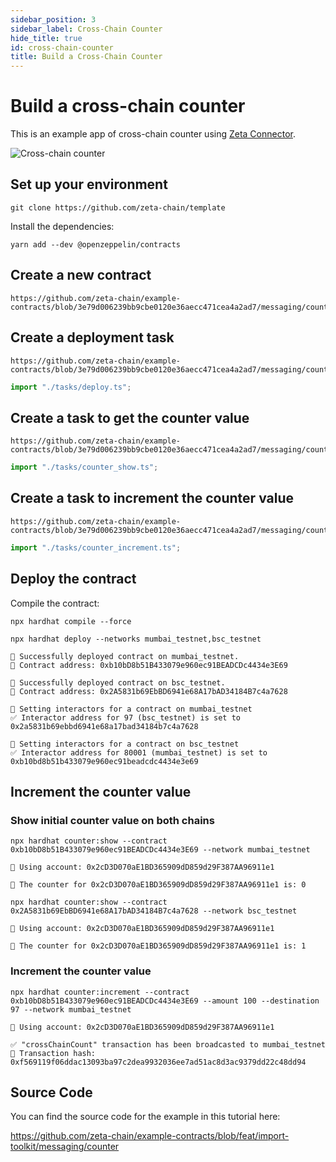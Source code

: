 ```yaml
---
sidebar_position: 3
sidebar_label: Cross-Chain Counter
hide_title: true
id: cross-chain-counter
title: Build a Cross-Chain Counter
---
```


# Build a cross-chain counter

This is an example app of cross-chain counter using
[Zeta Connector](/developers/cross-chain-messaging/connector).

![Cross-chain counter](/img/graphs/cross-chain-counter.svg)

## Set up your environment

```
git clone https://github.com/zeta-chain/template
```

Install the dependencies:

```
yarn add --dev @openzeppelin/contracts
```

## Create a new contract

```solidity title="contracts/CrossChainCounter.sol" reference
https://github.com/zeta-chain/example-contracts/blob/3e79d006239bb9cbe0120e36aecc471cea4a2ad7/messaging/counter/contracts/CrossChainCounter.sol
```

## Create a deployment task

```solidity title="tasks/deploy.ts" reference
https://github.com/zeta-chain/example-contracts/blob/3e79d006239bb9cbe0120e36aecc471cea4a2ad7/messaging/counter/tasks/deploy.ts
```

```ts title="hardhat.config.ts"
import "./tasks/deploy.ts";
```

## Create a task to get the counter value

```solidity title="tasks/counter_show.ts" reference
https://github.com/zeta-chain/example-contracts/blob/3e79d006239bb9cbe0120e36aecc471cea4a2ad7/messaging/counter/tasks/counter_show.ts
```

```ts title="hardhat.config.ts"
import "./tasks/counter_show.ts";
```

## Create a task to increment the counter value

```solidity title="tasks/counter_increment.ts" reference
https://github.com/zeta-chain/example-contracts/blob/3e79d006239bb9cbe0120e36aecc471cea4a2ad7/messaging/counter/tasks/counter_increment.ts
```

```ts title="hardhat.config.ts"
import "./tasks/counter_increment.ts";
```

## Deploy the contract

Compile the contract:

```
npx hardhat compile --force
```

```
npx hardhat deploy --networks mumbai_testnet,bsc_testnet

🚀 Successfully deployed contract on mumbai_testnet.
📜 Contract address: 0xb10bD8b51B433079e960ec91BEADCDc4434e3E69

🚀 Successfully deployed contract on bsc_testnet.
📜 Contract address: 0x2A5831b69EbBD6941e68A17bAD34184B7c4a7628

🔗 Setting interactors for a contract on mumbai_testnet
✅ Interactor address for 97 (bsc_testnet) is set to 0x2a5831b69ebbd6941e68a17bad34184b7c4a7628

🔗 Setting interactors for a contract on bsc_testnet
✅ Interactor address for 80001 (mumbai_testnet) is set to 0xb10bd8b51b433079e960ec91beadcdc4434e3e69
```

## Increment the counter value

### Show initial counter value on both chains

```
npx hardhat counter:show --contract 0xb10bD8b51B433079e960ec91BEADCDc4434e3E69 --network mumbai_testnet

🔑 Using account: 0x2cD3D070aE1BD365909dD859d29F387AA96911e1

🔢 The counter for 0x2cD3D070aE1BD365909dD859d29F387AA96911e1 is: 0
```

```
npx hardhat counter:show --contract 0x2A5831b69EbBD6941e68A17bAD34184B7c4a7628 --network bsc_testnet

🔑 Using account: 0x2cD3D070aE1BD365909dD859d29F387AA96911e1

🔢 The counter for 0x2cD3D070aE1BD365909dD859d29F387AA96911e1 is: 1
```

### Increment the counter value

```
npx hardhat counter:increment --contract 0xb10bD8b51B433079e960ec91BEADCDc4434e3E69 --amount 100 --destination 97 --network mumbai_testnet

🔑 Using account: 0x2cD3D070aE1BD365909dD859d29F387AA96911e1

✅ "crossChainCount" transaction has been broadcasted to mumbai_testnet
📝 Transaction hash: 0xf569119f06ddac13093ba97c2dea9932036ee7ad51ac8d3ac9379dd22c48dd94
```

## Source Code

You can find the source code for the example in this tutorial here:

https://github.com/zeta-chain/example-contracts/blob/feat/import-toolkit/messaging/counter
